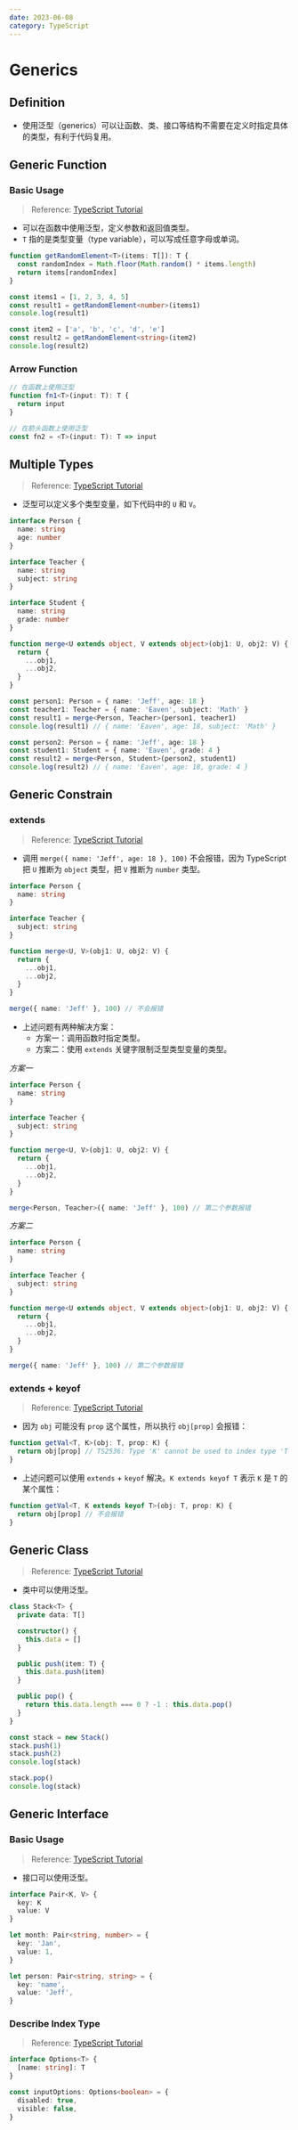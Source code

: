 ```yaml
---
date: 2023-06-08
category: TypeScript
---
```


# Generics

## Definition

- 使用泛型（generics）可以让函数、类、接口等结构不需要在定义时指定具体的类型，有利于代码复用。

## Generic Function

### Basic Usage

> Reference: [TypeScript Tutorial](https://www.typescripttutorial.net/typescript-tutorial/typescript-generics/)

- 可以在函数中使用泛型，定义参数和返回值类型。
- `T` 指的是类型变量（type variable），可以写成任意字母或单词。

```ts {1,7,11}
function getRandomElement<T>(items: T[]): T {
  const randomIndex = Math.floor(Math.random() * items.length)
  return items[randomIndex]
}

const items1 = [1, 2, 3, 4, 5]
const result1 = getRandomElement<number>(items1)
console.log(result1)

const item2 = ['a', 'b', 'c', 'd', 'e']
const result2 = getRandomElement<string>(item2)
console.log(result2)
```

### Arrow Function

```ts
// 在函数上使用泛型
function fn1<T>(input: T): T {
  return input
}

// 在箭头函数上使用泛型
const fn2 = <T>(input: T): T => input
```

## Multiple Types

> Reference: [TypeScript Tutorial](https://www.typescripttutorial.net/typescript-tutorial/typescript-generics/)

- 泛型可以定义多个类型变量，如下代码中的 `U` 和 `V`。

```ts
interface Person {
  name: string
  age: number
}

interface Teacher {
  name: string
  subject: string
}

interface Student {
  name: string
  grade: number
}

function merge<U extends object, V extends object>(obj1: U, obj2: V) {
  return {
    ...obj1,
    ...obj2,
  }
}

const person1: Person = { name: 'Jeff', age: 18 }
const teacher1: Teacher = { name: 'Eaven', subject: 'Math' }
const result1 = merge<Person, Teacher>(person1, teacher1)
console.log(result1) // { name: 'Eaven', age: 18, subject: 'Math' }

const person2: Person = { name: 'Jeff', age: 18 }
const student1: Student = { name: 'Eaven', grade: 4 }
const result2 = merge<Person, Student>(person2, student1)
console.log(result2) // { name: 'Eaven', age: 18, grade: 4 }
```

## Generic Constrain

### extends

> Reference: [TypeScript Tutorial](https://www.typescripttutorial.net/typescript-tutorial/typescript-generic-constraints/)

- 调用 `merge({ name: 'Jeff', age: 18 }, 100)` 不会报错，因为 TypeScript 把 `U` 推断为 `object` 类型，把 `V` 推断为 `number` 类型。

```ts {16}
interface Person {
  name: string
}

interface Teacher {
  subject: string
}

function merge<U, V>(obj1: U, obj2: V) {
  return {
    ...obj1,
    ...obj2,
  }
}

merge({ name: 'Jeff' }, 100) // 不会报错
```

- 上述问题有两种解决方案：
  - 方案一：调用函数时指定类型。
  - 方案二：使用 `extends` 关键字限制泛型类型变量的类型。

_方案一_

```ts {16}
interface Person {
  name: string
}

interface Teacher {
  subject: string
}

function merge<U, V>(obj1: U, obj2: V) {
  return {
    ...obj1,
    ...obj2,
  }
}

merge<Person, Teacher>({ name: 'Jeff' }, 100) // 第二个参数报错
```

_方案二_

```ts {9}
interface Person {
  name: string
}

interface Teacher {
  subject: string
}

function merge<U extends object, V extends object>(obj1: U, obj2: V) {
  return {
    ...obj1,
    ...obj2,
  }
}

merge({ name: 'Jeff' }, 100) // 第二个参数报错
```

### extends + keyof

> Reference: [TypeScript Tutorial](https://www.typescripttutorial.net/typescript-tutorial/typescript-generic-constraints/)

- 因为 `obj` 可能没有 `prop` 这个属性，所以执行 `obj[prop]` 会报错：

```ts {2}
function getVal<T, K>(obj: T, prop: K) {
  return obj[prop] // TS2536: Type 'K' cannot be used to index type 'T'.
}
```

- 上述问题可以使用 `extends` + `keyof` 解决。`K extends keyof T` 表示 `K` 是 `T` 的某个属性：

```ts {1}
function getVal<T, K extends keyof T>(obj: T, prop: K) {
  return obj[prop] // 不会报错
}
```

## Generic Class

> Reference: [TypeScript Tutorial](https://www.typescripttutorial.net/typescript-tutorial/typescript-generic-classes/)

- 类中可以使用泛型。

```ts
class Stack<T> {
  private data: T[]

  constructor() {
    this.data = []
  }

  public push(item: T) {
    this.data.push(item)
  }

  public pop() {
    return this.data.length === 0 ? -1 : this.data.pop()
  }
}

const stack = new Stack()
stack.push(1)
stack.push(2)
console.log(stack)

stack.pop()
console.log(stack)
```

## Generic Interface

### Basic Usage

> Reference: [TypeScript Tutorial](https://www.typescripttutorial.net/typescript-tutorial/typescript-generic-classes/)

- 接口可以使用泛型。

```ts
interface Pair<K, V> {
  key: K
  value: V
}

let month: Pair<string, number> = {
  key: 'Jan',
  value: 1,
}

let person: Pair<string, string> = {
  key: 'name',
  value: 'Jeff',
}
```

### Describe Index Type

> Reference: [TypeScript Tutorial](https://www.typescripttutorial.net/typescript-tutorial/typescript-generic-classes/)

```ts
interface Options<T> {
  [name: string]: T
}

const inputOptions: Options<boolean> = {
  disabled: true,
  visible: false,
}
```
